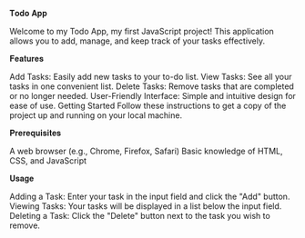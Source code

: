 𝐓𝐨𝐝𝐨 𝐀𝐩𝐩

Welcome to my Todo App, my first JavaScript project! This application allows you to add, manage, and keep track of your tasks effectively.


𝐅𝐞𝐚𝐭𝐮𝐫𝐞𝐬

Add Tasks: Easily add new tasks to your to-do list.
View Tasks: See all your tasks in one convenient list.
Delete Tasks: Remove tasks that are completed or no longer needed.
User-Friendly Interface: Simple and intuitive design for ease of use.
Getting Started
Follow these instructions to get a copy of the project up and running on your local machine.


𝐏𝐫𝐞𝐫𝐞𝐪𝐮𝐢𝐬𝐢𝐭𝐞𝐬

A web browser (e.g., Chrome, Firefox, Safari)
Basic knowledge of HTML, CSS, and JavaScript


𝐔𝐬𝐚𝐠𝐞

Adding a Task: Enter your task in the input field and click the "Add" button.
Viewing Tasks: Your tasks will be displayed in a list below the input field.
Deleting a Task: Click the "Delete" button next to the task you wish to remove.
